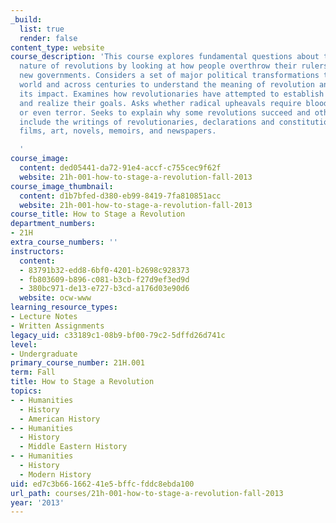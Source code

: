 ```yaml
---
_build:
  list: true
  render: false
content_type: website
course_description: 'This course explores fundamental questions about the causes and
  nature of revolutions by looking at how people overthrow their rulers and establish
  new governments. Considers a set of major political transformations throughout the
  world and across centuries to understand the meaning of revolution and evaluate
  its impact. Examines how revolutionaries have attempted to establish their ideals
  and realize their goals. Asks whether radical upheavals require bloodshed, violence,
  or even terror. Seeks to explain why some revolutions succeed and others fail. Materials
  include the writings of revolutionaries, declarations and constitutions, music,
  films, art, novels, memoirs, and newspapers.

  '
course_image:
  content: ded05441-da72-91e4-accf-c755cec9f62f
  website: 21h-001-how-to-stage-a-revolution-fall-2013
course_image_thumbnail:
  content: d1b7bfed-d380-eb99-8419-7fa810851acc
  website: 21h-001-how-to-stage-a-revolution-fall-2013
course_title: How to Stage a Revolution
department_numbers:
- 21H
extra_course_numbers: ''
instructors:
  content:
  - 83791b32-edd8-6bf0-4201-b2698c928373
  - fb803609-b896-c081-b3cb-f27d9ef3ed9d
  - 380bc971-de13-e727-b3cd-a176d03e90d6
  website: ocw-www
learning_resource_types:
- Lecture Notes
- Written Assignments
legacy_uid: c33189c1-08b9-bf00-79c2-5dffd26d741c
level:
- Undergraduate
primary_course_number: 21H.001
term: Fall
title: How to Stage a Revolution
topics:
- - Humanities
  - History
  - American History
- - Humanities
  - History
  - Middle Eastern History
- - Humanities
  - History
  - Modern History
uid: ed7c3b66-1662-41e5-bffc-fddc8ebda100
url_path: courses/21h-001-how-to-stage-a-revolution-fall-2013
year: '2013'
---
```

